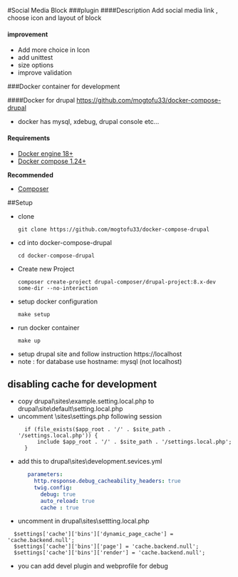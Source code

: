 #Social Media Block
###plugin
####Description
Add social media link , choose icon and layout of block

#### improvement
- Add more choice in Icon
- add unittest
- size options
- improve validation

###Docker container for development

####Docker for drupal
https://github.com/mogtofu33/docker-compose-drupal

- docker has mysql, xdebug, drupal console etc...
#### Requirements

- [Docker engine 18+](https://docs.docker.com/install)
- [Docker compose 1.24+](https://docs.docker.com/compose/install)

**Recommended**

- [Composer](https://getcomposer.org)

##Setup

- clone
  ```
  git clone https://github.com/mogtofu33/docker-compose-drupal
  ```
- cd into docker-compose-drupal
  ```
  cd docker-compose-drupal
  ```
- Create new Project
  ```
  composer create-project drupal-composer/drupal-project:8.x-dev some-dir --no-interaction
  ```
- setup docker configuration
  ```
  make setup
  ```
- run docker container
   ```
   make up
   ```
- setup drupal site and follow instruction
  https://localhost
- note : for database use hostname: mysql (not localhost)

## disabling cache for development
-  copy drupal\sites\example.setting.local.php to drupal\site\default\setting.local.php
-  uncomment \sites\settings.php following session
    ```
      if (file_exists($app_root . '/' . $site_path . '/settings.local.php')) {
          include $app_root . '/' . $site_path . '/settings.local.php';
      }
    ```
 - add this to drupal\sites\development.sevices.yml
    ```yaml
       parameters:
         http.response.debug_cacheability_headers: true
         twig.config:
           debug: true
           auto_reload: true
           cache : true
    ```
 - uncomment in drupal\sites\settting.local.php
  ```
    $settings['cache']['bins']['dynamic_page_cache'] = 'cache.backend.null';
    $settings['cache']['bins']['page'] = 'cache.backend.null';
    $settings['cache']['bins']['render'] = 'cache.backend.null';
  ```
 - you can add devel plugin and webprofile for debug
